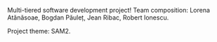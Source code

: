 Multi-tiered software development project!
 Team composition:
 Lorena Atănăsoae,
 Bogdan Păuleț,
 Jean Ribac,
 Robert Ionescu.
 
 Project theme: SAM2.
